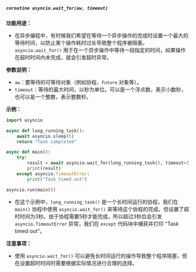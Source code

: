 ##### `coroutine asyncio.wait_for(aw, timeout)`
**功能用途：**
- 在异步编程中，有时候我们希望在等待一个异步操作的完成时设置一个最大的等待时间，以防止某个操作耗时过长导致整个程序被阻塞。`asyncio.wait_for()` 用于在一个异步操作中等待一段指定的时间，如果操作在超时时间内未完成，就会引发超时异常。

**参数说明：**
- `aw`：要等待的可等待对象（例如协程、`Future` 对象等）。
- `timeout`：等待的最大时间，以秒为单位。可以是一个浮点数，表示小数秒，也可以是一个整数，表示整数秒。

**示例：**

```python
import asyncio

async def long_running_task():
    await asyncio.sleep(5)
    return "Task completed"

async def main():
    try:
        result = await asyncio.wait_for(long_running_task(), timeout=3)
        print(result)
    except asyncio.TimeoutError:
        print("Task timed out")

asyncio.run(main())
```

- 在这个示例中，`long_running_task()` 是一个长时间运行的协程，我们在 `main()` 协程中使用 `asyncio.wait_for()` 来等待这个协程的完成，但设置了超时时间为3秒。由于协程需要5秒才能完成，所以超过3秒后会引发 `asyncio.TimeoutError` 异常，我们在 `except` 代码块中捕获并打印 "Task timed out"。

**注意事项：**
- 使用 `asyncio.wait_for()` 可以避免长时间运行的操作导致整个程序阻塞，但在设置超时时间时需要根据实际情况进行合理的选择。